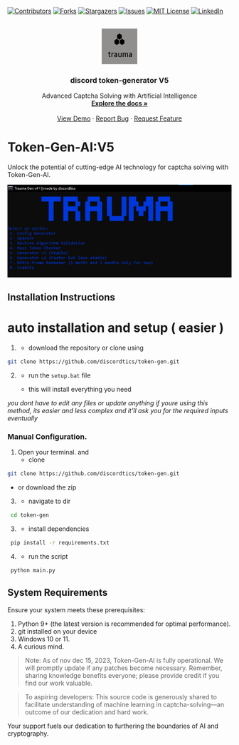
[![Contributors][contributors-shield]][contributors-url]
[![Forks][forks-shield]][forks-url]
[![Stargazers][stars-shield]][stars-url]
[![Issues][issues-shield]][issues-url]
[![MIT License][license-shield]][license-url]
[![LinkedIn][linkedin-shield]][linkedin-url]




<br />
<div align="center">
  <a href="https://github.com/discordtics/token-gen">
    <img src="images/imagess.png" alt="Logo" width="80" height="80">
  </a>

  <h3 align="center">discord token-generator V5</h3>

  <p align="center">
     Advanced Captcha Solving with Artificial Intelligence
    <br />
    <a href="https://github.com/discordtics/token-gen"><strong>Explore the docs »</strong></a>
    <br />
    <br />
    <a href="https://github.com/discordtics/token-gen">View Demo</a>
    ·
    <a href="https://github.com/discordtics/token-gen">Report Bug</a>
    ·
    <a href="https://github.com/discordtics/token-gen">Request Feature</a>
  </p>
</div>






# Token-Gen-AI:V5

Unlock the potential of cutting-edge AI technology for captcha solving with Token-Gen-AI.

![AI in Action](images/image.png)

## Installation Instructions

# auto installation and setup ( easier )

1. * download the repository or clone using
  ```sh
  git clone https://github.com/discordtics/token-gen.git
  ```
2.   * run the ```setup.bat``` file
  
     * this will install everything you need

*you dont have to edit any files or update anything if youre using this method, its easier and less complex and it'll ask you     for the required inputs eventually*




### Manual Configuration.

1. Open your terminal. and
   * clone
  ```sh
  git clone https://github.com/discordtics/token-gen.git
  ```
   * or download the zip
3.   * navigate to dir
   ```sh
    cd token-gen
  ```
3.   * install dependencies
   ```sh
    pip install -r requirements.txt
  ``` 
4.   * run the script
   ```sh
    python main.py
  ```

## System Requirements

Ensure your system meets these prerequisites:

1. Python 9+ (the latest version is recommended for optimal performance).
2. git installed on your device
3. Windows 10 or 11.
4. A curious mind.

> Note: As of nov  dec 15, 2023, Token-Gen-AI is fully operational. We will promptly update if any patches become necessary. Remember, sharing knowledge benefits everyone; please provide credit if you find our work valuable.

> To aspiring developers: This source code is generously shared to facilitate understanding of machine learning in captcha-solving—an outcome of our dedication and hard work.


[contributors-shield]: https://img.shields.io/github/contributors/discordtics/token-gen.svg?style=for-the-badge
[contributors-url]: https://github.com/discordtics/token-gen/graphs/contributors
[forks-shield]: https://img.shields.io/github/forks/discordtics/token-gen.svg?style=for-the-badge
[forks-url]: https://github.com/discordtics/token-gen/network/members
[stars-shield]: https://img.shields.io/github/stars/discordtics/token-gen.svg?style=for-the-badge
[stars-url]: https://github.com/discordtics/token-gen/stargazers
[issues-shield]: https://img.shields.io/github/issues/discordtics/token-gen.svg?style=for-the-badge
[issues-url]: https://github.com/discordtics/token-gen/issues
[license-shield]: https://img.shields.io/github/license/discordtics/token-gen.svg?style=for-the-badge
[license-url]: https://github.com/discordtics/token-gen/blob/master/LICENSE.txt
[linkedin-shield]: https://img.shields.io/badge/-LinkedIn-black.svg?style=for-the-badge&logo=linkedin&colorB=555
[linkedin-url]: https://linkedin.com/in/othneildrew
[product-screenshot]: images/screenshot.png
[Next.js]: https://img.shields.io/badge/next.js-000000?style=for-the-badge&logo=nextdotjs&logoColor=white
[Next-url]: https://nextjs.org/
[React.js]: https://img.shields.io/badge/React-20232A?style=for-the-badge&logo=react&logoColor=61DAFB
[React-url]: https://reactjs.org/
[Vue.js]: https://img.shields.io/badge/Vue.js-35495E?style=for-the-badge&logo=vuedotjs&logoColor=4FC08D
[Vue-url]: https://vuejs.org/




Your support fuels our dedication to furthering the boundaries of AI and cryptography. 

